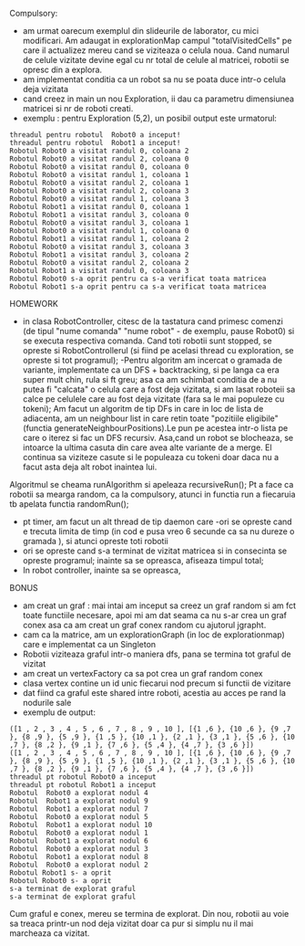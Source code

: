 Compulsory:
- am urmat oarecum exemplul din slideurile
de laborator, cu mici modificari. Am adaugat in explorationMap
campul "totalVisitedCells" pe care il actualizez
mereu cand se viziteaza o celula noua. Cand numarul de celule vizitate
devine egal cu nr total de celule al matricei, robotii se opresc din a explora.
- am implementat conditia ca un robot sa nu se poata duce intr-o celula deja vizitata
- cand creez in main un nou Exploration, ii dau ca parametru
dimensiunea matricei si nr de roboti creati.
- exemplu : pentru Exploration (5,2), un posibil output este urmatorul:
```
threadul pentru robotul  Robot0 a inceput!
threadul pentru robotul  Robot1 a inceput!
Robotul Robot0 a visitat randul 0, coloana 2
Robotul Robot0 a visitat randul 2, coloana 0
Robotul Robot0 a visitat randul 0, coloana 0
Robotul Robot0 a visitat randul 1, coloana 1
Robotul Robot0 a visitat randul 2, coloana 1
Robotul Robot0 a visitat randul 2, coloana 3
Robotul Robot0 a visitat randul 1, coloana 3
Robotul Robot1 a visitat randul 0, coloana 1
Robotul Robot1 a visitat randul 3, coloana 0
Robotul Robot0 a visitat randul 3, coloana 1
Robotul Robot0 a visitat randul 1, coloana 0
Robotul Robot1 a visitat randul 1, coloana 2
Robotul Robot0 a visitat randul 3, coloana 3
Robotul Robot1 a visitat randul 3, coloana 2
Robotul Robot0 a visitat randul 2, coloana 2
Robotul Robot1 a visitat randul 0, coloana 3
Robotul Robot0 s-a oprit pentru ca s-a verificat toata matricea
Robotul Robot1 s-a oprit pentru ca s-a verificat toata matricea
```

HOMEWORK
- in clasa RobotController, citesc de la tastatura cand primesc comenzi
(de tipul "nume comanda" "nume robot" - de exemplu, pause Robot0) si se executa
respectiva comanda. Cand toti robotii sunt stopped, se opreste si RobotControllerul
  (si fiind pe acelasi thread cu exploration, se opreste si tot programul);
-Pentru algoritm am incercat o gramada de variante, implementate ca un DFS + backtracking,
si pe langa ca era super mult chin, rula si ft greu; asa ca am schimbat conditia de a nu putea fi "calcata"
o celula care a fost deja vizitata, si am lasat roboteii sa calce pe celulele care au fost deja vizitate (fara sa le mai populeze cu tokeni);
Am facut un algoritm de tip DFs in care in loc de lista de adiacenta, am un neighbour list in care retin toate
"pozitiile eligibile" (functia generateNeighbourPositions).Le pun pe acestea intr-o lista
pe care o iterez si fac un DFS recursiv. Asa,cand un robot se blocheaza, se intoarce la ultima casuta din care avea alte variante de a merge.
El continua sa viziteze casute si le populeaza cu tokeni doar daca nu a facut asta deja alt robot inaintea lui.

Algoritmul se cheama runAlgorithm si apeleaza recursiveRun(); Pt a face ca robotii sa mearga random,
ca la compulsory, atunci in functia run a fiecaruia tb apelata functia randomRun();

- pt timer, am facut un alt thread de tip daemon care
  -ori se opreste cand e trecuta limita de timp (in cod e pusa vreo 6 secunde ca sa nu dureze o gramada ),
si atunci opreste toti robotii
- ori se opreste cand s-a terminat de vizitat matricea si in consecinta se opreste programul; inainte sa se opreasca,
afiseaza timpul total;
- In robot controller, inainte sa se opreasca,

BONUS
- am creat un graf : mai intai am inceput sa creez un graf random si am fct toate functiile necesare,
apoi mi am dat seama ca nu s-ar crea un graf conex asa ca am creat un graf conex random cu ajutorul jgrapht.
- cam ca la matrice, am un explorationGraph (in loc de explorationmap) care e implementat ca un Singleton
- Robotii viziteaza graful intr-o maniera dfs, pana se termina tot graful de vizitat
- am creat un vertexFactory ca sa pot crea un graf random conex
- clasa vertex contine un id unic fiecarui nod precum si functii de vizitare
- dat fiind ca graful este shared intre roboti, acestia au acces pe rand la nodurile sale
- exemplu de output:
```agsl
([1 , 2 , 3 , 4 , 5 , 6 , 7 , 8 , 9 , 10 ], [{1 ,6 }, {10 ,6 }, {9 ,7 }, {8 ,9 }, {5 ,9 }, {1 ,5 }, {10 ,1 }, {2 ,1 }, {3 ,1 }, {5 ,6 }, {10 ,7 }, {8 ,2 }, {9 ,1 }, {7 ,6 }, {5 ,4 }, {4 ,7 }, {3 ,6 }])
([1 , 2 , 3 , 4 , 5 , 6 , 7 , 8 , 9 , 10 ], [{1 ,6 }, {10 ,6 }, {9 ,7 }, {8 ,9 }, {5 ,9 }, {1 ,5 }, {10 ,1 }, {2 ,1 }, {3 ,1 }, {5 ,6 }, {10 ,7 }, {8 ,2 }, {9 ,1 }, {7 ,6 }, {5 ,4 }, {4 ,7 }, {3 ,6 }])
threadul pt robotul Robot0 a inceput
threadul pt robotul Robot1 a inceput
Robotul  Robot0 a explorat nodul 4
Robotul  Robot1 a explorat nodul 9
Robotul  Robot1 a explorat nodul 7
Robotul  Robot0 a explorat nodul 5
Robotul  Robot1 a explorat nodul 10
Robotul  Robot0 a explorat nodul 1
Robotul  Robot1 a explorat nodul 6
Robotul  Robot0 a explorat nodul 3
Robotul  Robot1 a explorat nodul 8
Robotul  Robot0 a explorat nodul 2
Robotul Robot1 s- a oprit
Robotul Robot0 s- a oprit
s-a terminat de explorat graful
s-a terminat de explorat graful
```
Cum graful e conex, mereu se termina de explorat. Din nou, robotii au voie sa treaca printr-un nod deja vizitat 
doar ca pur si simplu nu il mai marcheaza ca vizitat.